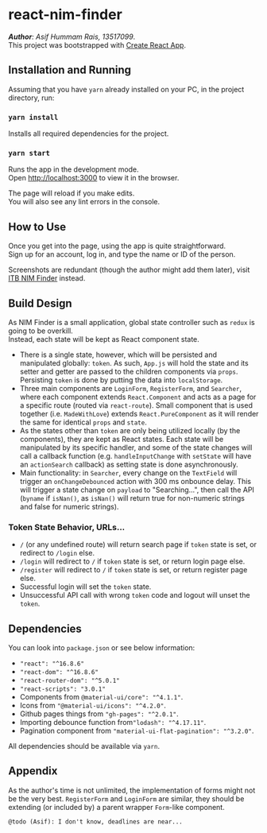 # react-nim-finder

*__Author__: Asif Hummam Rais, 13517099*.<br>
This project was bootstrapped with [Create React App](https://github.com/facebook/create-react-app).

## Installation and Running

Assuming that you have `yarn` already installed on your PC, in the project directory, run:

### `yarn install`

Installs all required dependencies for the project.

### `yarn start`

Runs the app in the development mode.<br>
Open [http://localhost:3000](http://localhost:3000) to view it in the browser.

The page will reload if you make edits.<br>
You will also see any lint errors in the console.

## How to Use

Once you get into the page, using the app is quite straightforward.<br>
Sign up for an account, log in, and type the name or ID of the person.

Screenshots are redundant (though the author might add them later), visit [ITB NIM Finder](https://hashshura.github.io/react-nim-finder) instead.

## Build Design

As NIM Finder is a small application, global state controller such as `redux` is going to be overkill.<br>
Instead, each state will be kept as React component state.
- There is a single state, however, which will be persisted and manipulated globally: `token`. As such, `App.js` will hold the state and its setter and getter are passed to the children components via `props`. Persisting `token` is done by putting the data into `localStorage`.
- Three main components are `LoginForm`, `RegisterForm`, and `Searcher`, where each component extends `React.Component` and acts as a page for a specific route (routed via `react-route`). Small component that is used together (i.e. `MadeWithLove`) extends `React.PureComponent` as it will render the same for identical `props` and `state`.
- As the states other than `token` are only being utilized locally (by the components), they are kept as React states. Each state will be manipulated by its specific handler, and some of the state changes will call a callback function (e.g. `handleInputChange` with `setState` will have an `actionSearch` callback) as setting state is done asynchronously.
- Main functionality: in `Searcher`, every change on the `TextField` will trigger an `onChangeDebounced` action with 300 ms onbounce delay. This will trigger a state change on `payload` to "Searching...", then call the API (`byname` if `isNan()`, as `isNan()` will return true for non-numeric strings and false for numeric strings).

### Token State Behavior, URLs...
- `/` (or any undefined route) will return search page if `token` state is set, or redirect to `/login` else.
- `/login` will redirect to `/` if `token` state is set, or return login page else.
- `/register` will redirect to `/` if `token` state is set, or return register page else.
- Successful login will set the `token` state.
- Unsuccessful API call with wrong `token` code and logout will unset the `token`.

## Dependencies

You can look into `package.json` or see below information:
- `"react": "^16.8.6"`
- `"react-dom": "^16.8.6"`
- `"react-router-dom": "^5.0.1"`
- `"react-scripts": "3.0.1"`
- Components from `@material-ui/core": "^4.1.1"`.
- Icons from `"@material-ui/icons": "^4.2.0"`.
- Github pages things from `"gh-pages": "^2.0.1"`.
- Importing debounce function from`"lodash": "^4.17.11"`.
- Pagination component from `"material-ui-flat-pagination": "^3.2.0"`.

All dependencies should be available via `yarn`.

## Appendix

As the author's time is not unlimited, the implementation of forms might not be the very best. `RegisterForm` and `LoginForm` are similar, they should be extending (or included by) a parent wrapper `Form`-like component.

`@todo (Asif): I don't know, deadlines are near...`